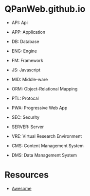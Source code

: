 # QPanWeb.github.io

- API: Api
- APP: Application
- DB: Database
- ENG: Engine
- FM: Framework
- JS: Javascript
- MID: Middle-ware
- ORM: Object-Relational Mapping
- PTL: Protocal
- PWA: Progressive Web App
- SEC: Security
- SERVER: Server
- VRE: Virtual Research Environment

- CMS: Content Management System
- DMS: Data Management System

# Resources

- [Awesome](https://github.com/sindresorhus/awesome)
